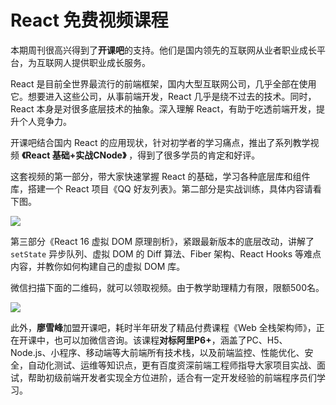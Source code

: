 # React 免费视频课程

本期周刊很高兴得到了**开课吧**的支持。他们是国内领先的互联网从业者职业成长平台，为互联网人提供职业成长服务。

React 是目前全世界最流行的前端框架，国内大型互联网公司，几乎全部在使用它。想要进入这些公司，从事前端开发，React 几乎是绕不过去的技术。同时，React 本身是对很多底层技术的抽象。深入理解 React，有助于吃透前端开发，提升个人竞争力。

开课吧结合国内 React 的应用现状，针对初学者的学习痛点，推出了系列教学视频 **《React 基础+实战CNode》** ，得到了很多学员的肯定和好评。

这套视频的第一部分，带大家快速掌握 React 的基础，学习各种底层库和组件库，搭建一个 React 项目《QQ 好友列表》。第二部分是实战训练，具体内容请看下图。

![](https://www.wangbase.com/blogimg/asset/201905/bg2019052201.jpg)

第三部分《React 16 虚拟 DOM 原理剖析》，紧跟最新版本的底层改动，讲解了 `setState` 异步队列、虚拟 DOM 的 Diff 算法、Fiber 架构、React Hooks 等难点内容，并教你如何构建自己的虚拟 DOM 库。

微信扫描下面的二维码，就可以领取视频。由于教学助理精力有限，限额500名。

![](https://www.wangbase.com/blogimg/asset/201905/bg2019052202.jpg)

此外，**廖雪峰**加盟开课吧，耗时半年研发了精品付费课程《Web 全栈架构师》，正在开课中，也可以加微信咨询。该课程**对标阿里P6+**，涵盖了PC、H5、Node.js、小程序、移动端等大前端所有技术栈，以及前端监控、性能优化、安全，自动化测试、运维等知识点，更有百度资深前端工程师指导大家项目实战、面试，帮助初级前端开发者实现全方位进阶，适合有一定开发经验的前端程序员们学习。

